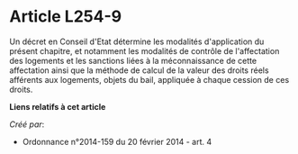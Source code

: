 # Article L254-9

Un décret en Conseil d'Etat détermine les modalités d'application du présent chapitre, et notamment les modalités de contrôle
de l'affectation des logements et les sanctions liées à la méconnaissance de cette affectation ainsi que la méthode de calcul
de la valeur des droits réels afférents aux logements, objets du bail, appliquée à chaque cession de ces droits.

**Liens relatifs à cet article**

_Créé par_:

  - Ordonnance n°2014-159 du 20 février 2014 - art. 4
